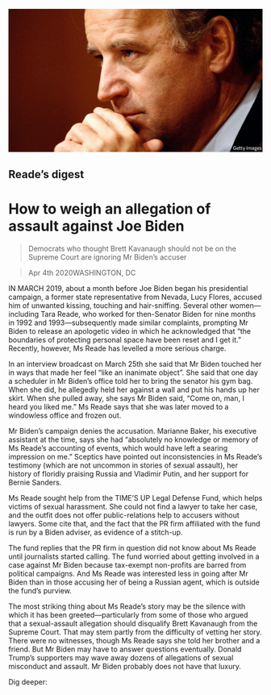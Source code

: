 ![](./images/20200404_USP505.jpg)

## Reade’s digest

# How to weigh an allegation of assault against Joe Biden

> Democrats who thought Brett Kavanaugh should not be on the Supreme Court are ignoring Mr Biden’s accuser

> Apr 4th 2020WASHINGTON, DC

IN MARCH 2019, about a month before Joe Biden began his presidential campaign, a former state representative from Nevada, Lucy Flores, accused him of unwanted kissing, touching and hair-sniffing. Several other women—including Tara Reade, who worked for then-Senator Biden for nine months in 1992 and 1993—subsequently made similar complaints, prompting Mr Biden to release an apologetic video in which he acknowledged that “the boundaries of protecting personal space have been reset and I get it.” Recently, however, Ms Reade has levelled a more serious charge.

In an interview broadcast on March 25th she said that Mr Biden touched her in ways that made her feel “like an inanimate object”. She said that one day a scheduler in Mr Biden’s office told her to bring the senator his gym bag. When she did, he allegedly held her against a wall and put his hands up her skirt. When she pulled away, she says Mr Biden said, “Come on, man, I heard you liked me.” Ms Reade says that she was later moved to a windowless office and frozen out.

Mr Biden’s campaign denies the accusation. Marianne Baker, his executive assistant at the time, says she had “absolutely no knowledge or memory of Ms Reade’s accounting of events, which would have left a searing impression on me.” Sceptics have pointed out inconsistencies in Ms Reade’s testimony (which are not uncommon in stories of sexual assault), her history of floridly praising Russia and Vladimir Putin, and her support for Bernie Sanders.

Ms Reade sought help from the TIME’S UP Legal Defense Fund, which helps victims of sexual harassment. She could not find a lawyer to take her case, and the outfit does not offer public-relations help to accusers without lawyers. Some cite that, and the fact that the PR firm affiliated with the fund is run by a Biden adviser, as evidence of a stitch-up.

The fund replies that the PR firm in question did not know about Ms Reade until journalists started calling. The fund worried about getting involved in a case against Mr Biden because tax-exempt non-profits are barred from political campaigns. And Ms Reade was interested less in going after Mr Biden than in those accusing her of being a Russian agent, which is outside the fund’s purview.

The most striking thing about Ms Reade’s story may be the silence with which it has been greeted—particularly from some of those who argued that a sexual-assault allegation should disqualify Brett Kavanaugh from the Supreme Court. That may stem partly from the difficulty of vetting her story. There were no witnesses, though Ms Reade says she told her brother and a friend. But Mr Biden may have to answer questions eventually. Donald Trump’s supporters may wave away dozens of allegations of sexual misconduct and assault. Mr Biden probably does not have that luxury.

Dig deeper: